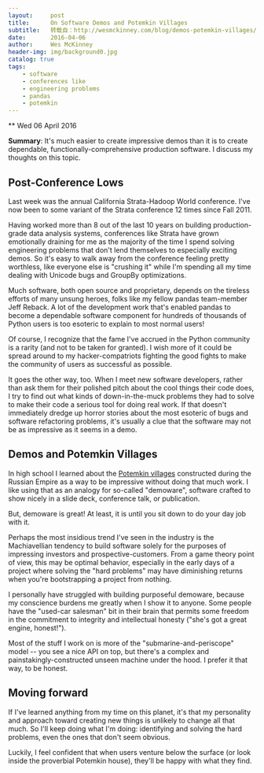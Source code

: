 ```yaml
---
layout:     post
title:      On Software Demos and Potemkin Villages
subtitle:   转载自：http://wesmckinney.com/blog/demos-potemkin-villages/
date:       2016-04-06
author:     Wes McKinney
header-img: img/background0.jpg
catalog: true
tags:
    - software
    - conferences like
    - engineering problems
    - pandas
    - potemkin
---
```






** Wed 06 April 2016

 

**Summary**: It's much easier to create impressive demos than it is to create
dependable, functionally-comprehensive production software. I discuss my
thoughts on this topic.

## Post-Conference Lows

Last week was the annual California Strata-Hadoop World conference. I've now
been to some variant of the Strata conference 12 times since Fall 2011.

Having worked more than 8 out of the last 10 years on building production-grade
data analysis systems, conferences like Strata have grown emotionally draining
for me as the majority of the time I spend solving engineering problems that
don't lend themselves to especially exciting demos. So it's easy to walk away
from the conference feeling pretty worthless, like everyone else is "crushing
it" while I'm spending all my time dealing with Unicode bugs and GroupBy
optimizations.

Much software, both open source and proprietary, depends on the tireless
efforts of many unsung heroes, folks like my fellow pandas team-member Jeff
Reback. A lot of the development work that's enabled pandas to become a
dependable software component for hundreds of thousands of Python users is too
esoteric to explain to most normal users!

Of course, I recognize that the fame I've accrued in the Python community is a
rarity (and not to be taken for granted). I wish more of it could be spread
around to my hacker-compatriots fighting the good fights to make the community
of users as successful as possible.

It goes the other way, too. When I meet new software developers, rather than
ask them for their polished pitch about the cool things their code does, I try
to find out what kinds of down-in-the-muck problems they had to solve to make
their code a serious tool for doing real work. If that doesn't immediately
dredge up horror stories about the most esoteric of bugs and software
refactoring problems, it's usually a clue that the software may not be as
impressive as it seems in a demo.

## Demos and Potemkin Villages

In high school I learned about the [Potemkin villages](https://en.wikipedia.org/wiki/Potemkin_village) constructed during
the Russian Empire as a way to be impressive without doing that much work. I
like using that as an analogy for so-called "demoware", software crafted to
show nicely in a slide deck, conference talk, or publication.

But, demoware is great! At least, it is until you sit down to do your day job
with it.

Perhaps the most insidious trend I've seen in the industry is the Machiavellian
tendency to build software solely for the purposes of impressing investors and
prospective-customers. From a game theory point of view, this may be optimal
behavior, especially in the early days of a project where solving the "hard
problems" may have diminishing returns when you're bootstrapping a project from
nothing.

I personally have struggled with building purposeful demoware, because my
conscience burdens me greatly when I show it to anyone. Some people have the
"used-car salesman" bit in their brain that permits some freedom in the
commitment to integrity and intellectual honesty ("she's got a great engine,
honest!").

Most of the stuff I work on is more of the "submarine-and-periscope" model --
you see a nice API on top, but there's a complex and painstakingly-constructed
unseen machine under the hood. I prefer it that way, to be honest.

## Moving forward

If I've learned anything from my time on this planet, it's that my personality
and approach toward creating new things is unlikely to change all that much. So
I'll keep doing what I'm doing: identifying and solving the hard problems, even
the ones that don't seem obvious.

Luckily, I feel confident that when users venture below the surface (or look
inside the proverbial Potemkin house), they'll be happy with what they find.
